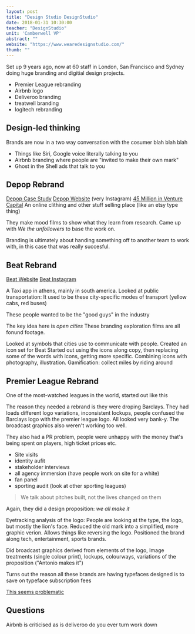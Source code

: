 ```yaml
---
layout: post
title: "Design Studio DesignStudio"
date: 2018-01-31 10:30:00
teacher: "DesignStudio"
unit: 'Camberwell VP'
abstract: ""
website: "https://www.wearedesignstudio.com/"
thumb: ""
---
```


Set up 9 years ago, now at 60 staff in London, San Francisco and Sydney doing huge branding and digitial design projects.

- Premier League rebranding
- Airbnb logo
- Deliveroo branding
- treatwell branding
- logitech rebranding

## Design-led thinking
Brands are now in a two way conversation with the cosumer blah blah blah

- Things like Siri, Google voice literally talking to you
- Airbnb branding where people are "invited to make their own mark"
- Ghost in the Shell ads that talk to you 

## Depop Rebrand

[Depop Case Study](https://www.wearedesignstudio.com/works/depop/)
[Depop Website](https://www.depop.com/) (very Instagram)
[45 Million in Venture Capital](https://www.crunchbase.com/organization/depop)
An online clithing and other stuff selling place (like an etsy type thing)

They make mood films to show what they learn from research. Came up with _We the unfollowers_ to base the work on.

Branding is ultimately about handing something off to another team to work with, in this case that was really succesful.

## Beat Rebrand

[Beat Website](https://taxibeat.com/)
[Beat Instagram](https://www.instagram.com/thebeatapp/)

A Taxi app in athens, mainly in south america.
Looked at public transportation: It used to be these city-specific modes of transport (yellow cabs, red buses)

These people wanted to be the "good guys" in the industry

The key idea here is *open cities*
These branding exploration films are all fonund footage. 

Looked at symbols that cities use to communicate with people. Created an icon set for Beat
Started out using the icons along copy, then replacing some of the words with icons, getting more specific. Combining icons with photography, illustration.
Gamification: collect miles by riding around



## Premier League Rebrand
One of the most-watched leagues in the world, started out like this

The reason they needed a rebrand is they were droping Barclays. They had loads different logo variations, inconsistent lockups, people confused the Barclays logo with the premier league logo. All looked very bank-y. The broadcast graphics also weren't working too well. 

They also had a PR problem, people were unhappy with the money that's being spent on players, high ticket prices etc. 

- Site visits
- identity aufit
- stakeholder interviews
- all agency immersion (have people work on site for a white)
- fan panel
- sporting audit (look at other sporting leagues)

> We talk about pitches built, not the lives changed on them

Again, they did a design proposition: *we all make it*

Eyetracking analysis of the logo: People are looking at the type, the logo, but mostly the lion's face. Reduced the old mark into a simplified, more graphic verion. Allows things like reversing the logo. Positioned the brand along tech, entertainment, sports brands. 

Did broadcast graphics derived from elements of the logo, Image treatments (single colour print), lockups, colourways, variations of the proposition ("Antonio makes it")

Turns out the reason all these brands are having typefaces designed is to save on typeface subscription fees

[This seems problematic](https://www.wearedesignstudio.com/works/future-finance/)

## Questions
Airbnb is criticised as is deliveroo do you ever turn work down

